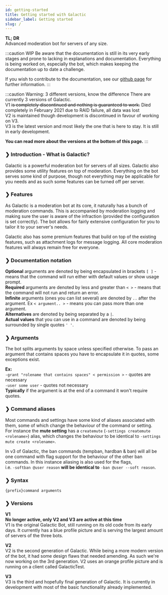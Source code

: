 ```yaml
---
id: getting-started
title: Getting started with Galactic
sidebar_label: Getting started
slug: /
---
```


**TL; DR**  
Advanced moderation bot for servers of any size.

<!--truncate-->

:::caution WIP
Be aware that the documentation is still in its very early stages and prone to lacking in explanations and documentation. Everything is being worked on, especially the bot, which makes keeping the documentation up to date a challenge.

If you wish to contribute to the documentation, see our [github page](https://github.com/Navy-gif/galactic-docs) for further information.
:::

:::caution Warning: 3 different versions, know the difference
There are currently 3 versions of Galactic.  
V1 ~~is completely discontinued and nothing is guaranteed to work.~~ Died completely in February 2021 due to RAID failure, all data was lost  
V2 is maintained though development is discontinued in favour of working on V3.  
V3 is the latest version and most likely the one that is here to stay. It is still in early development.  

**You can read more about the versions at the bottom of this page.**
:::

### ❯ Introduction - What is Galactic?
Galactic is a powerful moderation bot for servers of all sizes. Galactic also provides some utility features on top of moderation. Everything on the bot serves some kind of purpose, though not everything may be applicable for you needs and as such some features can be turned off per server.

### ❯ Features
As Galactic is a moderation bot at its core, it naturally has a bunch of moderation commands. This is accompanied by moderation logging and making sure the user is aware of the infraction (provided the configuration is set correctly). The bot allows for fairly extensive configuration for you to tailor it to your server's needs.  

Galactic also has some premium features that build on top of the existing features, such as attachment logs for message logging. All core moderation features will always remain free for everyone.

### ❯ Documentation notation
**Optional** arguments are denoted by being encapsulated in brackets `[ ]` - means that the command will run either with default values or show usage prompt.  
**Required** arguments are denoted by less and greater than `< >` - means that the command will not run and return an error.  
**Infinite** arguments (ones you can list several) are denoted by `..` after the argument. Ex `< argument.. >` - means you can pass more than one argument.  
**Alternatives** are denoted by being separated by a `|`.  
**Actual values** that you can use in a command are denoted by being surrounded by single quotes `' '`.  

### ❯ Arguments
The bot splits arguments by space unless specified otherwise. To pass an argument that contains spaces you have to encapsulate it in quotes, some exceptions exist.  

**Ex:**  
`-grant "rolename that contains spaces" < permission >` - quotes are necessary  
`-user some user` - quotes not necessary  
**Typically** if the argument is at the end of a command it won't require quotes.

### ❯ Command aliases
Most commands and settings have some kind of aliases associated with them, some of which change the behaviour of the command or setting.  
For instance the **mute setting** has a `createmute` (`-settings createmute <rolename>`) alias, which changes the behaviour to be identical to `-settings mute create <rolename>`.  

In v3 of Galactic, the ban commands (tempban, hardban & ban) will all be one command with flag support for the behaviour of the other ban commands. In this instance aliasing is also used for the flags,  
i.e. `-softban @user reason` **will be identical to** `-ban @user --soft reason`.

### ❯ Syntax
`{prefix}command arguments`

### ❯ Versions

**V1**  
__No longer active, only V2 and V3 are active at this time__  
V1 is the original Galactic Bot, still running on its old code from its early days. It currently has a blue profile picture and is serving the largest amount of servers of the three bots.

**V2**  
V2 is the second generation of Galactic. While being a more modern version of the bot, it had some design flaws that needed amending. As such we're now working on the 3rd generation. V2 uses an orange profile picture and is running on a client called GalacticTest.

**V3**  
V3 is the third and hopefully final generation of Galactic. It is currently in development with most of the basic functionality already implemented.